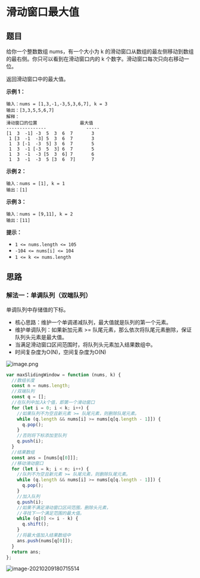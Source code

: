 # 滑动窗口最大值

## 题目

给你一个整数数组 nums，有一个大小为 k 的滑动窗口从数组的最左侧移动到数组的最右侧。你只可以看到在滑动窗口内的 k 个数字。滑动窗口每次只向右移动一位。

返回滑动窗口中的最大值。

**示例 1：**

```
输入：nums = [1,3,-1,-3,5,3,6,7], k = 3
输出：[3,3,5,5,6,7]
解释：
滑动窗口的位置                最大值
---------------               -----
[1  3  -1] -3  5  3  6  7       3
 1 [3  -1  -3] 5  3  6  7       3
 1  3 [-1  -3  5] 3  6  7       5
 1  3  -1 [-3  5  3] 6  7       5
 1  3  -1  -3 [5  3  6] 7       6
 1  3  -1  -3  5 [3  6  7]      7
```

**示例 2：**

```
输入：nums = [1], k = 1
输出：[1]
```

**示例 3：**

```
输入：nums = [9,11], k = 2
输出：[11]
```

**提示：**

- `1 <= nums.length <= 105`
- `-104 <= nums[i] <= 104`
- `1 <= k <= nums.length`

## 思路

### 解法一：单调队列（双端队列）

单调队列中存储值的下标。

- 核心思路：维护一个单调递减队列，最大值就是队列的第一个元素。
- 维护单调队列：如果新加元素 >= 队尾元素，那么依次将队尾元素删除，保证队列头元素是最大值。
- 当满足滑动窗口区间范围时，将队列头元素加入结果数组中。
- 时间复杂度为O(N)，空间复杂度为O(N)

![image.png](http://ruoruochen-img-bed.oss-cn-beijing.aliyuncs.com/img/ef0119fb0034119b6f064297458b235ae0367f314baecd2269cabc50d33ec5c5-image.png)

```js
var maxSlidingWindow = function (nums, k) {
  //数组长度
  const n = nums.length;
  //双端队列
  const q = [];
  //在队列中加入k个值，即第一个滑动窗口
  for (let i = 0; i < k; i++) {
    //如果队列不为空且新元素 >= 队尾元素，则删除队尾元素。
    while (q.length && nums[i] >= nums[q[q.length - 1]]) {
      q.pop();
    }
    //否则将下标添加至队列
    q.push(i);
  }
  //结果数组
  const ans = [nums[q[0]]];
  //移动滑动窗口
  for (let i = k; i < n; i++) {
    //队列不为空且新元素 >= 队尾元素，则删除队尾元素。 
    while (q.length && nums[i] >= nums[q[q.length - 1]]) {
      q.pop();
    }
    //加入队列
    q.push(i);
    //如果不满足滑动窗口区间范围，删除头元素，
    //寻找下一个满足范围的最大值。
    while (q[0] <= i - k) {
      q.shift();
    }
    //将最大值加入结果数组中
    ans.push(nums[q[0]]);
  }
  return ans;
};
```

![image-20210209180715514](http://ruoruochen-img-bed.oss-cn-beijing.aliyuncs.com/img/image-20210209180715514.png)